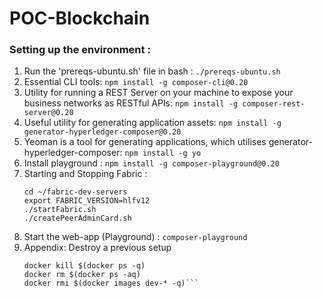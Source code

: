 # POC-Blockchain
 ### Setting up the environment :
 1. Run the 'prereqs-ubuntu.sh' file in bash : `./prereqs-ubuntu.sh`
 2. Essential CLI tools: 
    `npm install -g composer-cli@0.20`
 3. Utility for running a REST Server on your machine to expose your business networks as RESTful APIs:
    `npm install -g composer-rest-server@0.20`
 4. Useful utility for generating application assets:
    `npm install -g generator-hyperledger-composer@0.20`
 5. Yeoman is a tool for generating applications, which utilises generator-hyperledger-composer:
    `npm install -g yo`
 6. Install playground : `npm install -g composer-playground@0.20`
 7. Starting and Stopping Fabric : 
    ```
    cd ~/fabric-dev-servers
    export FABRIC_VERSION=hlfv12
    ./startFabric.sh
    ./createPeerAdminCard.sh
    ```
 8. Start the web-app (Playground) : 
     `composer-playground`
9. Appendix:  Destroy a previous setup 
    ```docker
    docker kill $(docker ps -q)
    docker rm $(docker ps -aq)
    docker rmi $(docker images dev-* -q)```